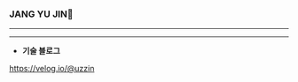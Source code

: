 ### JANG YU JIN👋
-----------------------


-------------------------------------------
+ **기술 블로그**

https://velog.io/@uzzin

